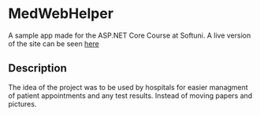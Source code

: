 # MedWebHelper
A sample app made for the ASP.NET Core Course at Softuni. A live version of the site can be seen [here](https://medhelper.azurewebsites.net/)
## Description
The idea of the project was to be used by hospitals for easier managment of patient appointments and any test results. Instead of moving papers and pictures.
